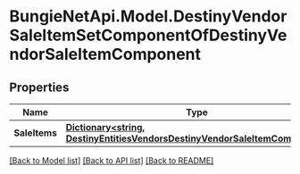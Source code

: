 # BungieNetApi.Model.DestinyVendorSaleItemSetComponentOfDestinyVendorSaleItemComponent
## Properties

Name | Type | Description | Notes
------------ | ------------- | ------------- | -------------
**SaleItems** | [**Dictionary<string, DestinyEntitiesVendorsDestinyVendorSaleItemComponent>**](DestinyEntitiesVendorsDestinyVendorSaleItemComponent.md) |  | [optional] 

[[Back to Model list]](../README.md#documentation-for-models) [[Back to API list]](../README.md#documentation-for-api-endpoints) [[Back to README]](../README.md)

